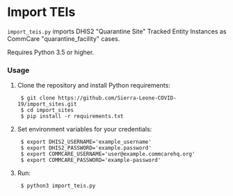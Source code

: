 Import TEIs
===========

`import_teis.py` imports DHIS2 "Quarantine Site" Tracked Entity
Instances as CommCare "quarantine_facility" cases.

Requires Python 3.5 or higher.

### Usage

1. Clone the repository and install Python requirements:

        $ git clone https://github.com/Sierra-Leone-COVID-19/import_sites.git
        $ cd import_sites
        $ pip install -r requirements.txt

2. Set environment variables for your credentials:

        $ export DHIS2_USERNAME='example_username'
        $ export DHIS2_PASSWORD='example.password'
        $ export COMMCARE_USERNAME='user@example.commcarehq.org'
        $ export COMMCARE_PASSWORD='example-password'

3. Run:

        $ python3 import_teis.py
